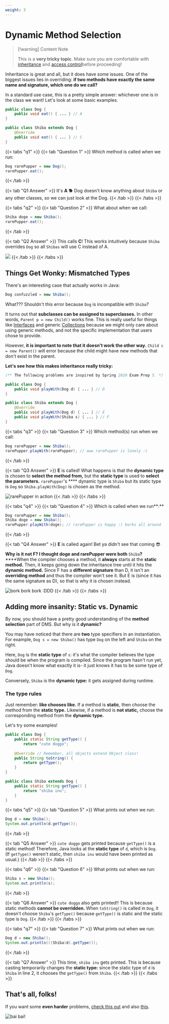 ```yaml
---
weight: 3
---
```

# Dynamic Method Selection

> [!warning] Content Note
>
> This is a **very tricky topic**. Make sure you are comfortable with [inheritance](inheritance.md) and [access control](access-control.md)before proceeding!

Inheritance is great and all, but it does have some issues. One of the biggest issues lies in overriding: **if two methods have exactly the same name and signature, which one do we call?**

In a standard use case, this is a pretty simple answer: whichever one is in the class we want! Let's look at some basic examples.

```java
public class Dog {
    public void eat() { ... } // A
}

public class Shiba extends Dog {
    @Override
    public void eat() { ... } // C
}
```

{{< tabs "q1" >}}
{{< tab "Question 1" >}}
Which method is called when we run:

```java
Dog rarePupper = new Dog();
rarePupper.eat();
```
{{< /tab >}}

{{< tab "Q1 Answer" >}}
It's **A** 🐕 Dog doesn't know anything about `Shiba` or any other classes, so we can just look at the Dog.
{{< /tab >}}
{{< /tabs >}}

{{< tabs "q2" >}}
{{< tab "Question 2" >}}
What about when we call:

```java
Shiba doge = new Shiba();
rarePupper.eat();
```
{{< /tab >}}

{{< tab "Q2 Answer" >}}
This calls **C**! This works intuitively because `Shiba` overrides `Dog` so all `Shibas` will use C instead of A.

![](<../img/assets/image (8).png>)
{{< /tab >}}
{{< /tabs >}}

## Things Get Wonky: Mismatched Types

There's an interesting case that actually works in Java:

```java
Dog confuzzled = new Shiba();
```

What??? Shouldn't this error because `Dog` is incompatible with `Shiba`?

It turns out that **subclasses can be assigned to superclasses.** In other words, `Parent p = new Child()` works fine. This is really useful for things like [Interfaces](inheritance.md#interfaces) and generic [Collections](../abstract-data-types/collections/) because we might only care about using generic methods, and not the specific implementation that users chose to provide.

However, **it is important to note that it doesn't work the other way.** `Child c = new Parent()` will error because the child might have new methods that don't exist in the parent.

**Let's see how this makes inheritance really tricky:**

```java
/** The following problems are inspired by Spring 2020 Exam Prep 5. */

public class Dog {
    public void playWith(Dog d) { ... } // D
}

public class Shiba extends Dog {
    @Override
    public void playWith(Dog d) { ... } // E
    public void playWith(Shiba s) { ... } // F
}
```

{{< tabs "q3" >}}
{{< tab "Question 3" >}}
Which method(s) run when we call:

```java
Dog rarePupper = new Shiba();
rarePupper.playWith(rarePupper); // aww rarePupper is lonely :(
```
{{< /tab >}}

{{< tab "Q3 Answer" >}}
**E** is called! What happens is that the **dynamic type** is chosen to **select the method from,** but the **static type** is used to **select the parameters.** `rarePupper`'s **** dynamic type is `Shiba` but its static type is `Dog` so `Shiba.playWith(Dog)` is chosen as the method.

![rarePupper in action](<../img/assets/image (10).png>)
{{< /tab >}}
{{< /tabs >}}

{{< tabs "q4" >}}
{{< tab "Question 4" >}}
Which is called when we run**:**

```java
Dog rarePupper = new Shiba();
Shiba doge = new Shiba();
rarePupper.playWith(doge); // rarePupper is happy :) borks all around
```
{{< /tab >}}

{{< tab "Q4 Answer" >}}
**E** is called again! Bet ya didn't see that coming 😎

**Why is it not F? I thought doge and rarePupper were both** `Shiba`**?**\
****When the compiler chooses a method, it **always** starts at the **static method.** Then, it keeps going down the inheritance tree until it hits the **dynamic method.** Since F has a **different signature** than D, it isn't an **overriding method** and thus the compiler won't see it. But E is (since it has the same signature as D), so that is why it is chosen instead.

![bork bork bork :DDD](<../img/assets/image (11).png>)
{{< /tab >}}
{{< /tabs >}}

## Adding more insanity: Static vs. Dynamic

By now, you should have a pretty good understanding of the **method selection** part of DMS. But why is it **dynamic?**

You may have noticed that there are **two** type specifiers in an instantiation. For example, `Dog s = new Shiba()` has type `Dog` on the left and `Shiba` on the right.

Here, `Dog` is the **static type** of `s`: it's what the compiler believes the type should be when the program is compiled. Since the program hasn't run yet, Java doesn't know what exactly it is- it just knows it has to be some type of `Dog`.

Conversely, `Shiba` is the **dynamic type:** it gets assigned during runtime.

### The type rules

Just remember: **like chooses like.** If a method is **static**, then choose the method from the **static type.** Likewise, if a method is **not static,** choose the corresponding method from the **dynamic type.**

Let's try some examples!

```java
public class Dog {
    public static String getType() {
        return "cute doggo";
 
    @Override // Remember, all objects extend Object class!   
    public String toString() {
        return getType();
    }
}

public class Shiba extends Dog {
    public static String getType() {
        return "shiba inu";
    }
}
```

{{< tabs "q5" >}}
{{< tab "Question 5" >}}
What prints out when we run:

```java
Dog d = new Shiba();
System.out.println(d.getType());
```
{{< /tab >}}

{{< tab "Q5 Answer" >}}
`cute doggo` gets printed because `getType()` is a static method! Therefore, Java looks at the **static type** of `d`, which is `Dog`. \
(If `getType()` weren't static, then `shiba inu` would have been printed as usual.)
{{< /tab >}}
{{< /tabs >}}

{{< tabs "q6" >}}
{{< tab "Question 6" >}}
What prints out when we run:

```java
Shiba s = new Shiba();
System.out.println(s);
```
{{< /tab >}}

{{< tab "Q6 Answer" >}}
`cute doggo` also gets printed!! This is because static methods **cannot be overridden.** When `toString()` is called in `Dog`, it doesn't choose `Shiba`'s `getType()` because `getType()` is static and the static type is `Dog`.
{{< /tab >}}
{{< /tabs >}}

{{< tabs "q7" >}}
{{< tab "Question 7" >}}
What prints out when we run:

```java
Dog d = new Shiba();
System.out.println(((Shiba)d).getType());
```
{{< /tab >}}

{{< tab "Q7 Answer" >}}
This time, `shiba inu` gets printed. This is because casting temporarily changes the **static type:** since the static type of `d` is `Shiba` in line 2, it chooses the `getType()` from `Shiba`.
{{< /tab >}}
{{< /tabs >}}

## That's all, folks!

If you want some **even harder** problems, [check this out](https://inst.eecs.berkeley.edu/\~cs61b/sp20/materials/disc/examprep5.pdf) and also [this](https://inst.eecs.berkeley.edu/\~cs61b/sp20/materials/disc/examprep6.pdf).

![bai bai!](<../img/assets/image (12).png>)
